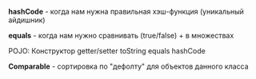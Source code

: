 **hashCode** - когда нам нужна правильная хэш-функция (уникальный айдишник)

**equals** - когда нам нужно сравнивать (true/false) + в множествах

POJO:
Конструктор
getter/setter
toString
equals
hashCode

**Comparable** - сортировка по "дефолту" для объектов данного класса
